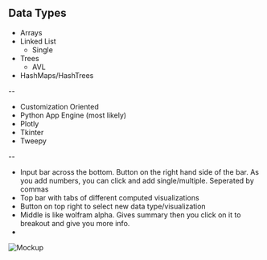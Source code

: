 ## Data Types

* Arrays
* Linked List
	* Single
* Trees
	* AVL
* HashMaps/HashTrees 

--

* Customization Oriented
* Python App Engine (most likely)
* Plotly
* Tkinter
* Tweepy


--

* Input bar across the bottom. Button on the right hand side of the bar. As you add numbers, you can click and add single/multiple. Seperated by commas
* Top bar with tabs of different computed visualizations
* Button on top right to select new data type/visualization
* Middle is like wolfram alpha. Gives summary then you click on it to breakout and give you more info.
* 

![Mockup](https://i.groupme.com/1512x2016.jpeg.ecb763017cc54b67970665a9ebeca4f6)


 
